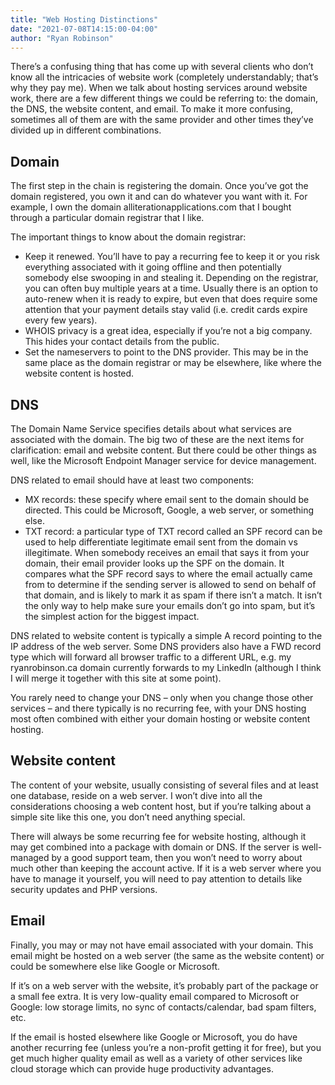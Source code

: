 ```yaml
---
title: "Web Hosting Distinctions"
date: "2021-07-08T14:15:00-04:00"
author: "Ryan Robinson"
---
```


There’s a confusing thing that has come up with several clients who don’t know all the intricacies of website work (completely understandably; that’s why they pay me). When we talk about hosting services around website work, there are a few different things we could be referring to: the domain, the DNS, the website content, and email. To make it more confusing, sometimes all of them are with the same provider and other times they’ve divided up in different combinations.

## Domain

The first step in the chain is registering the domain. Once you’ve got the domain registered, you own it and can do whatever you want with it. For example, I own the domain alliterationapplications.com that I bought through a particular domain registrar that I like.

The important things to know about the domain registrar:

- Keep it renewed. You’ll have to pay a recurring fee to keep it or you risk everything associated with it going offline and then potentially somebody else swooping in and stealing it. Depending on the registrar, you can often buy multiple years at a time. Usually there is an option to auto-renew when it is ready to expire, but even that does require some attention that your payment details stay valid (i.e. credit cards expire every few years).
- WHOIS privacy is a great idea, especially if you’re not a big company. This hides your contact details from the public.
- Set the nameservers to point to the DNS provider. This may be in the same place as the domain registrar or may be elsewhere, like where the website content is hosted.

## DNS

The Domain Name Service specifies details about what services are associated with the domain. The big two of these are the next items for clarification: email and website content. But there could be other things as well, like the Microsoft Endpoint Manager service for device management.

DNS related to email should have at least two components:

- MX records: these specify where email sent to the domain should be directed. This could be Microsoft, Google, a web server, or something else.
- TXT record: a particular type of TXT record called an SPF record can be used to help differentiate legitimate email sent from the domain vs illegitimate. When somebody receives an email that says it from your domain, their email provider looks up the SPF on the domain. It compares what the SPF record says to where the email actually came from to determine if the sending server is allowed to send on behalf of that domain, and is likely to mark it as spam if there isn’t a match. It isn’t the only way to help make sure your emails don’t go into spam, but it’s the simplest action for the biggest impact.

DNS related to website content is typically a simple A record pointing to the IP address of the web server. Some DNS providers also have a FWD record type which will forward all browser traffic to a different URL, e.g. my ryanrobinson.ca domain currently forwards to my LinkedIn (although I think I will merge it together with this site at some point).

You rarely need to change your DNS – only when you change those other services – and there typically is no recurring fee, with your DNS hosting most often combined with either your domain hosting or website content hosting.

## Website content

The content of your website, usually consisting of several files and at least one database, reside on a web server. I won’t dive into all the considerations choosing a web content host, but if you’re talking about a simple site like this one, you don’t need anything special.

There will always be some recurring fee for website hosting, although it may get combined into a package with domain or DNS. If the server is well-managed by a good support team, then you won’t need to worry about much other than keeping the account active. If it is a web server where you have to manage it yourself, you will need to pay attention to details like security updates and PHP versions.

## Email

Finally, you may or may not have email associated with your domain. This email might be hosted on a web server (the same as the website content) or could be somewhere else like Google or Microsoft.

If it’s on a web server with the website, it’s probably part of the package or a small fee extra. It is very low-quality email compared to Microsoft or Google: low storage limits, no sync of contacts/calendar, bad spam filters, etc.

If the email is hosted elsewhere like Google or Microsoft, you do have another recurring fee (unless you’re a non-profit getting it for free), but you get much higher quality email as well as a variety of other services like cloud storage which can provide huge productivity advantages.
